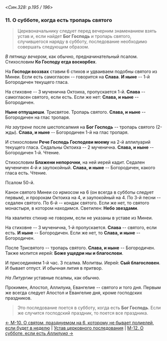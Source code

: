
<*Син.328: p.195 / 196*>

### 11. О субботе, когда есть тропарь святого 

> Церквоначальнику следует перед вечерним знаменанием взять устав и, если найдет
> **Бог Господь** и тропарь святого, случившегося наряду в субботу,
> последование необходимо совершать следующим образом. 

*В пятницу вечером*, как обычно, предначинательный псалом. 
Стихословим **Ко Господу егда воскорбех**. 

На **Господи воззвах** ставим 6 стихов и удваиваем подобны святого из Минеи. 
Если есть самогласен -- говорится на **Слава**. 
**И ныне** -- 1-й Богородичен текущего гласа. 

На стиховне -- 3 мученична Октоиха, пропускается 1-й. 
**Слава** -- самогласен святого, если есть. 
Если же нет: **Слава, и ныне** -- Богородичен. 

**Ныне отпущаеши**. Трисвятое. Тропарь святого. 
**Слава, и ныне** -- Богородичен на глас тропаря. 

*На заутрене* после шестопсалмия на **Бог Господь** -- тропарь святого (2-жды). 
**Слава, и ныне** -- Богородичен 1-й на глас тропаря. 

И стихословим **Рече Господь Господеви моему** на 2-й аллилуарий текущего гласа. 
Седальны Октоиха -- 2 мученична. **Слава, и ныне** -- Богородичен 1-й. 
Чтение. 

Стихословим **Блажени непорочни**, на ней иерей кадит. 
Седален мученичен 4-й и заупокойный. **Слава, и ныне** -- Богородичен, 
какого гласа есть. Чтение.

Псалом 50-й. 

Канон святого Минеи со ирмосом на 6 (он всегда в субботы следует первым), 
и пророкам Октоиха на 4, и заупокойный на 4. 
По 3-й песни -- седален святого. 
По 6-й -- кондак святого. Если же нет, то святого монастыря, в котором находимся. 
Светилен: **Небо звездами**. 

На хвалитех стихир не говорим, если не указаны в уставе из Минеи. 

На стиховне -- 3 мученична, 1-й пропускается. 
**Слава** -- святого, если есть. **И ныне** -- Богородичен. 
Если же нет, то **Слава, и ныне** -- Богородичен. 

После Трисвятого -- тропарь святого. **Слава, и ныне** -- Богородичен. 
Также молится иерей: **Боже ущедри ны и благослови**. 

И присоединяем 1-й час. 3 псалма. Молитвы. 
Иерей: **Сый благословен**. И бывает отпуст. И обычная лития в притвор. 

*На Литургии* уставные псалмы, как обычно. 

Прокимен, Апостол, Аллилуиа, Евангелие -- святого и того дня. 
Первым же всегда следует Апостол и Евангелие дня, кроме господских праздников. 

> Это последование поется в субботу, когда есть **Бог Господь**.
> Если же случится господский праздник, то поется все праздника.

[← М-10. О святом, празднуемом на 6, которому не бывает полиелей, если будет в неделю](m_328_010.md)
| [Устав церковного последования](README.md)
| [М-12. О субботе, если есть *Аллилуиа* →](m_328_012.md)

